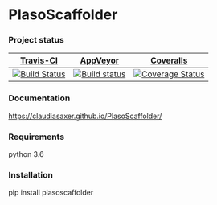 # PlasoScaffolder

### Project status
[Travis-CI](https://travis-ci.org/) | [AppVeyor](https://ci.appveyor.com) | [Coveralls](https://coveralls.io/)
--- | --- | ---
[![Build Status](https://travis-ci.org/ClaudiaSaxer/PlasoScaffolder.svg?branch=master)](https://travis-ci.org/ClaudiaSaxer/PlasoScaffolder) | [![Build status](https://ci.appveyor.com/api/projects/status/ht9gqpd5r7gdutfv?svg=true)](https://ci.appveyor.com/project/ClaudiaSaxer/PlasoScaffolder) | [![Coverage Status](https://coveralls.io/repos/github/ClaudiaSaxer/PlasoScaffolder/badge.svg?branch=master)](https://coveralls.io/github/ClaudiaSaxer/PlasoScaffolder?branch=master)

### Documentation
https://claudiasaxer.github.io/PlasoScaffolder/

### Requirements
python 3.6

### Installation
pip install plasoscaffolder
